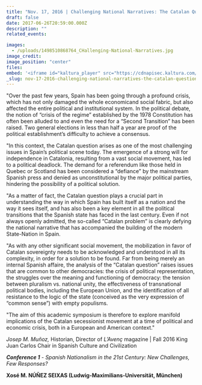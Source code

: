 ```yaml
---
title: "Nov. 17, 2016 | Challenging National Narratives: The Catalan Question & the Spanish Crisis | Conference 1 "
draft: false
date: 2017-06-26T20:59:00.000Z
description: ""
related_events:

images:
  - /uploads/1498510868764_CHallenging-National-Narratives.jpg
image_credit:
image_position: "center"
files:
embed: '<iframe id="kaltura_player" src="https://cdnapisec.kaltura.com/p/1674401/sp/167440100/embedIframeJs/uiconf_id/23435151/partner_id/1674401?iframeembed=true&amp;playerId=kaltura_player&amp;entry_id=1_09k22pj9&amp;flashvars[akamaiHD.loadingPolicy]=preInitialize&amp;flashvars[akamaiHD.asyncInit]=true&amp;flashvars[twoPhaseManifest]=true&amp;flashvars[streamerType]=hdnetworkmanifest&amp;flashvars[localizationCode]=en&amp;flashvars[leadWithHTML5]=true&amp;flashvars[sideBarContainer.plugin]=true&amp;flashvars[sideBarContainer.position]=left&amp;flashvars[sideBarContainer.clickToClose]=true&amp;flashvars[chapters.plugin]=true&amp;flashvars[chapters.layout]=vertical&amp;flashvars[chapters.thumbnailRotator]=false&amp;flashvars[streamSelector.plugin]=true&amp;flashvars[EmbedPlayer.SpinnerTarget]=videoHolder&amp;flashvars[dualScreen.plugin]=true&amp;flashvars[LeadWithHLSOnFlash]=true&amp;&amp;wid=1_xac7ge0m" width="400" height="300" allowfullscreen="" webkitallowfullscreen="" mozallowfullscreen="" frameborder="0" title="Kaltura Player"></iframe>'
_slug: nov-17-2016-challenging-national-narratives-the-catalan-question-the-spanish-crisis-conference-1
---
```


"Over the past few years, Spain has been going through a profound crisis, which has not only damaged the whole economicand social fabric, but also affected the entire political and institutional system. In the political debate, the notion of “crisis of the regime” established by the 1978 Constitution has often been alluded to and even the need for a “Second Transition” has been raised. Two general elections in less than half a year are proof of the political establishment’s difficulty to achieve a consensus.

"In this context, the Catalan question arises as one of the most challenging issues in Spain’s political scene today. The emergence of a strong will for independence in Catalonia, resulting from a vast social movement, has led to a political deadlock. The demand for a referendum like those held in Quebec or Scotland has been considered a “defiance” by the mainstream Spanish press and denied as unconstitutional by the major political parties, hindering the possibility of a political solution.

"As a matter of fact, the Catalan question plays a crucial part in understanding the way in which Spain has built itself as a nation and the way it sees itself, and has also been a key element in all the political transitions that the Spanish state has faced in the last century. Even if not always openly admitted, the so-called “Catalan problem” is clearly defying the national narrative that has accompanied the building of the modern State-Nation in Spain.

"As with any other significant social movement, the mobilization in favor of Catalan sovereignty needs to be acknowledged and understood in all its complexity, in order for a solution to be found. Far from being merely an internal Spanish affaire, the analysis of the “Catalan question” raises issues that are common to other democracies: the crisis of political representation, the struggles over the meaning and functioning of democracy: the tension between pluralism vs. national unity, the effectiveness of transnational political bodies, including the European Union, and the identification of all resistance to the logic of the state (conceived as the very expression of “common sense”) with empty populisms.

"The aim of this academic symposium is therefore to explore manifold implications of the Catalan secessionist movement at a time of political and economic crisis, both in a European and American context."

_Josep M. Muñoz,_ Historian, Director of _L’Avenç_ magazine | Fall 2016 King Juan Carlos Chair in Spanish Culture and Civilization

_**Conference 1** -_ _Spanish Nationalism in the 21st Century: New Challenges, Few Responses?_

**Xosé M. NÚÑEZ SEIXAS (Ludwig-Maximilians-Universität, München)**

